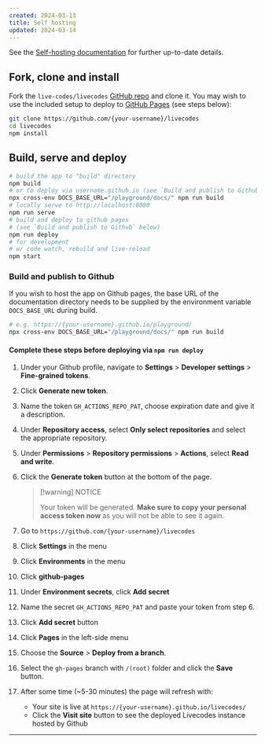 ```yaml
---
created: 2024-03-13
title: Self hosting
updated: 2024-03-14
---
```


See the [Self-hosting documentation](https://livecodes.io/docs/features/self-hosting) for further up-to-date details.

## Fork, clone and install

Fork the `live-codes/livecodes` [GitHub repo](https://github.com/live-codes/livecodes) and clone it. You may wish to use the included setup to deploy to [GitHub Pages](https://pages.github.com/) (see steps below):

```bash
git clone https://github.com/{your-username}/livecodes
cd livecodes
npm install
```

## Build, serve and deploy

```bash {4}
# build the app to "build" directory
npm build
# or to deploy via username.github.io (see `Build and publish to Github` below)
npx cross-env DOCS_BASE_URL="/playground/docs/" npm run build
# locally serve to http://localhost:8080
npm run serve
# build and deploy to github pages
# (see `Build and publish to Github` below)
npm run deploy
# for development
# w/ code watch, rebuild and live-reload
npm start
```

### Build and publish to Github

If you wish to host the app on Github pages, the base URL of the documentation directory needs to be supplied by the environment variable `DOCS_BASE_URL` during build.

```bash
# e.g. https://{your-username}.github.io/playground/
npx cross-env DOCS_BASE_URL="/playground/docs/" npm run build
```

#### Complete these steps before deploying via `npm run deploy`

1. Under your Github profile, navigate to **Settings** &gt; **Developer settings** &gt; **Fine-grained tokens**.

2. Click **Generate new  token**.

3. Name the token `GH_ACTIONS_REPO_PAT`, choose expiration date and give it a description.

4. Under **Repository access**, select **Only select repositories** and select the appropriate repository.

5. Under **Permissions** &gt; **Repository permissions** &gt; **Actions**, select **Read and write**.

6. Click the **Generate token** button at the bottom of the page.

    > [!warning] NOTICE
    > 
    > Your token will be generated. **Make sure to copy your personal access token now** as you will not be able to see it again.

7. Go to `https://github.com/{your-username}/livecodes`

8. Click **Settings** in the menu

9. Click **Environments** in the menu

10. Click **github-pages**

11. Under **Environment secrets**, click **Add secret**

12. Name the secret `GH_ACTIONS_REPO_PAT` and paste your token from step 6.

13. Click **Add secret** button

14. Click **Pages** in the left-side menu

15. Choose the **Source** &gt; **Deploy from a branch**.

16. Select the `gh-pages` branch with `/(root)` folder and click the **Save** button.
17. After some time (~5-30 minutes) the page will refresh with:
    - Your site is live at `https://{your-username}.github.io/livecodes/`
    - Click the **Visit site** button to see the deployed Livecodes instance hosted by Github

---

